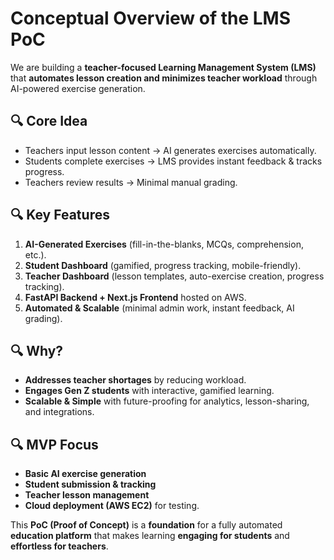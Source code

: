 # Conceptual Overview of the LMS PoC

We are building a **teacher-focused Learning Management System (LMS)** that **automates lesson creation and minimizes teacher workload** through AI-powered exercise generation.

## 🔍 Core Idea

* Teachers input lesson content → AI generates exercises automatically.
* Students complete exercises → LMS provides instant feedback & tracks progress.
* Teachers review results → Minimal manual grading.

## 🔍 Key Features

1. **AI-Generated Exercises** (fill-in-the-blanks, MCQs, comprehension, etc.).
2. **Student Dashboard** (gamified, progress tracking, mobile-friendly).
3. **Teacher Dashboard** (lesson templates, auto-exercise creation, progress tracking).
4. **FastAPI Backend + Next.js Frontend** hosted on AWS.
5. **Automated & Scalable** (minimal admin work, instant feedback, AI grading).

## 🔍 Why?

* **Addresses teacher shortages** by reducing workload.
* **Engages Gen Z students** with interactive, gamified learning.
* **Scalable & Simple** with future-proofing for analytics, lesson-sharing, and integrations.

## 🔍 MVP Focus

* **Basic AI exercise generation**
* **Student submission & tracking**
* **Teacher lesson management**
* **Cloud deployment (AWS EC2)** for testing.

This **PoC (Proof of Concept)** is a **foundation** for a fully automated **education platform** that makes learning **engaging for students** and **effortless for teachers**. 